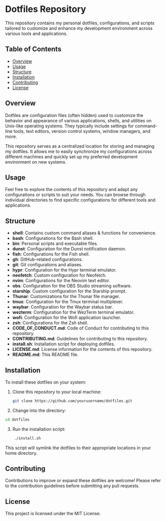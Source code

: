 # Dotfiles Repository

This repository contains my personal dotfiles, configurations, and scripts tailored to customize and enhance my development environment across various tools and applications.

## Table of Contents

- [Overview](#overview)
- [Usage](#usage)
- [Structure](#structure)
- [Installation](#installation)
- [Contributing](#contributing)
- [License](#license)

## Overview

Dotfiles are configuration files (often hidden) used to customize the behavior and appearance of various applications, shells, and utilities on Unix-like operating systems. They typically include settings for command-line tools, text editors, version control systems, window managers, and more.

This repository serves as a centralized location for storing and managing my dotfiles. It allows me to easily synchronize my configurations across different machines and quickly set up my preferred development environment on new systems.

## Usage

Feel free to explore the contents of this repository and adapt any configurations or scripts to suit your needs. You can browse through individual directories to find specific configurations for different tools and applications.

## Structure

- **shell**: Contains custom command aliases & functions for convenience.
- **bash**: Configurations for the Bash shell.
- **bin**: Personal scripts and executable files.
- **dunst**: Configuration for the Dunst notification daemon.
- **fish**: Configurations for the Fish shell.
- **gh**: GitHub-related configurations.
- **git**: Git configurations and aliases.
- **hypr**: Configuration for the Hypr terminal emulator.
- **neofetch**: Custom configuration for Neofetch.
- **nvim**: Configurations for the Neovim text editor.
- **obs**: Configuration for the OBS Studio streaming software.
- **starship**: Custom configuration for the Starship prompt.
- **Thunar**: Customizations for the Thunar file manager.
- **tmux**: Configuration for the Tmux terminal multiplexer.
- **waybar**: Configuration for the Waybar status bar.
- **wezterm**: Configuration for the WezTerm terminal emulator.
- **wofi**: Configuration for the Wofi application launcher.
- **zsh**: Configurations for the Zsh shell.
- **CODE_OF_CONDUCT.md**: Code of Conduct for contributing to this repository.
- **CONTRIBUTING.md**: Guidelines for contributing to this repository.
- **install.sh**: Installation script for deploying dotfiles.
- **LICENSE.md**: License information for the contents of this repository.
- **README.md**: This README file.

## Installation

To install these dotfiles on your system:

1. Clone this repository to your local machine:

   ```bash
   git clone https://github.com/yourusername/dotfiles.git
   ```
2. Change into the directory:

```bash
cd dotfiles
```

3. Run the installation script:

```bash
    ./install.sh
```

This script will symlink the dotfiles to their appropriate locations in your home directory.

## Contributing

Contributions to improve or expand these dotfiles are welcome! Please refer to the contribution guidelines before submitting any pull requests.

## License

This project is licensed under the MIT License.

